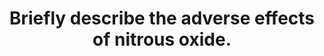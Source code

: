 ---
title: "Briefly describe the adverse effects of nitrous oxide."
entityType: SAQ
exam: PEX
college: ANZCA
year: 2001
sitting: B
question: 10
passRate: 76
EC_expectedDomains:
- "To achieve a pass mark, candidates were expected to describe the adverse effects of nitrous oxide resulting from expansion of air-containing spaces, diffusion hypoxia and decreased activity of vitamin B12 and methionine synthetase."
EC_extraCredit:
- "Additional marks were obtained for comprehensive descriptions of the aforementioned effects, and for description of additional adverse effects including but not restricted to post-operative nausea and vomiting, pulmonary hypertension, increased cerebral blood flow, mild myocardial depression and sympathetic stimulation. Many candidates also described the potential for adverse effects of impurities in manufacture."
---